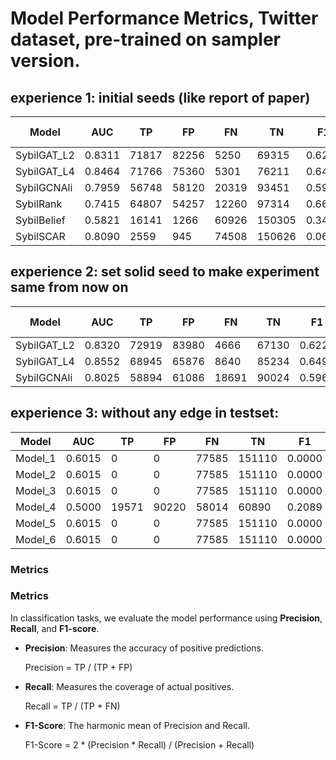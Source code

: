 # Model Performance Metrics, Twitter dataset, pre-trained on sampler version.

## experience 1: initial seeds (like report of paper)

| Model               | AUC    | TP    | FP    | FN    | TN     | F1      | Accuracy | (TN+FN)/Total ideal: 0.6629 | Precision | Recall | FPR     | TNR     | Runtime |
|---------------------|--------|-------|-------|-------|--------|---------|----------|-------------------|-----------|--------|---------|---------|---------|
| SybilGAT_L2 | 0.8311 | 71817 | 82256 | 5250  | 69315  | 0.6214  | 0.6173               | 0.3261            | 0.4661    | 0.9319 | 0.5427  | 0.4573  | 12420   |
| SybilGAT_L4 | 0.8464 | 71766 | 75360 | 5301  | 76211  | 0.6402  | 0.6472               | 0.3565            | 0.4878    | 0.9312 | 0.4972  | 0.5028  | 19476   |
| SybilGCNAli | 0.7959 | 56748 | 58120 | 20319 | 93451  | 0.5913  | 0.6569               | 0.4976            | 0.4940    | 0.7363 | 0.3835  | 0.6165  | 11433   |
| SybilRank   | 0.7415 | 64807 | 54257 | 12260 | 97314  | 0.6609  | 0.7091               | 0.4792            | 0.5443    | 0.8409 | 0.3580  | 0.6420  | 27705   |
| SybilBelief | 0.5821 | 16141 | 1266  | 60926 | 150305 | 0.3417  | 0.7280               | 0.9239            | 0.9273    | 0.2094 | 0.0084  | 0.9916  | 38012   |
| SybilSCAR   | 0.8090 | 2559  | 945   | 74508 | 150626 | 0.0635  | 0.6700               | 0.9847            | 0.7303    | 0.0332 | 0.0062  | 0.9938  | 30769   |


## experience 2: set solid seed to make experiment same from now on

| Model               | AUC    | TP    | FP    | FN    | TN     | F1      | Accuracy | (TN+FN)/Total ideal: 0.6629 | Precision | Recall | FPR     | TNR     | Runtime |
|---------------------|--------|-------|-------|-------|--------|---------|----------|-----------------------------|-----------|--------|---------|---------|---------|
| SybilGAT_L2         | 0.8320 | 72919 | 83980 | 4666  | 67130  | 0.6220  | 0.6124   | 0.3261                      | 0.4648    | 0.9399 | 0.5558  | 0.4442  | 16483   |
| SybilGAT_L4         | 0.8552 | 68945 | 65876 | 8640  | 85234  | 0.6492  | 0.6742   | 0.3565                      | 0.5114    | 0.8886 | 0.4359  | 0.5641  | 23895   |
| SybilGCNAli         | 0.8025 | 58894 | 61086 | 18691 | 90024  | 0.5962  | 0.6512   | 0.4976                      | 0.4909    | 0.7591 | 0.4042  | 0.5958  | 12430   |


## experience 3: without any edge in testset:

| Model               | AUC    | TP    | FP    | FN    | TN     | F1      | Accuracy | (TN+FN)/Total | Precision | Recall | FPR     | TNR     | Runtime |
|---------------------|--------|-------|-------|-------|--------|---------|----------|---------------|-----------|--------|---------|---------|---------|
| Model_1            | 0.6015 | 0     | 0     | 77585 | 151110 | 0.0000  | 0.6607   | 1.0000        | inf       | 0.0000 | 0.0000  | 1.0000  | 14865   |
| Model_2            | 0.6015 | 0     | 0     | 77585 | 151110 | 0.0000  | 0.6607   | 1.0000        | inf       | 0.0000 | 0.0000  | 1.0000  | 17696   |
| Model_3            | 0.6015 | 0     | 0     | 77585 | 151110 | 0.0000  | 0.6607   | 1.0000        | inf       | 0.0000 | 0.0000  | 1.0000  | 15387   |
| Model_4            | 0.5000 | 19571 | 90220 | 58014 | 60890  | 0.2089  | 0.3518   | 0.6511        | 0.1783    | 0.2523 | 0.5970  | 0.4030  | 8510    |
| Model_5            | 0.6015 | 0     | 0     | 77585 | 151110 | 0.0000  | 0.6607   | 1.0000        | inf       | 0.0000 | 0.0000  | 1.0000  | 2080    |
| Model_6            | 0.6015 | 0     | 0     | 77585 | 151110 | 0.0000  | 0.6607   | 1.0000        | inf       | 0.0000 | 0.0000  | 1.0000  | 732     |



### Metrics

### Metrics

In classification tasks, we evaluate the model performance using **Precision**, **Recall**, and **F1-score**.

- **Precision**: Measures the accuracy of positive predictions.
  
  Precision = TP / (TP + FP)

- **Recall**: Measures the coverage of actual positives.
  
  Recall = TP / (TP + FN)

- **F1-Score**: The harmonic mean of Precision and Recall.
  
  F1-Score = 2 * (Precision * Recall) / (Precision + Recall)
